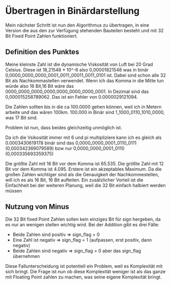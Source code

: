# Übertragen in Binärdarstellung

Mein nächster Schritt ist nun den Algorithmus zu übertragen, in eine Version die aus den zur Verfügung stehenden 
Bauteilen besteht und mit 32 Bit Fixed Point Zahlen funktioniert.


## Definition des Punktes

Meine kleinste Zahl ist die dynamische Viskosität von Luft bei 20 Grad Celsius. 
Diese ist 18,21548 * 10^-6 also 0,00001821548 was in binär 0,0000_0000_0000_0001_0011_00011_0011_0101 ist.
Dabei sind schon alle 32 Bit als Nachkommastellen verwendet. Wenn ich das Komma in die Mitte tun würde also 
16 Bit,16 Bit wäre das 0000_0000_0000_0000,0000_0000_0000_0001. In Dezimal sind das 0,000015258789062.
Das ist ein Fehler von 0.0000029121094.

Die Zahlen sollten bis in die ca 100.0000 gehen können, weil ich in Metern arbeite und das wären 100km.
100.000 in Binär sind 1_1000_0110_1010_0000, was 17 Bit sind.

Problem ist nun, dass beides gleichzeitig unmöglich ist.

Da ich die Vsikosität immer mit 6 und pi multipliziere kann ich es gleich als 0.0003430619178 binär sind das
0,0000_0000_0001_0110_0111 (0,000342369079589) bzw nur 0,0000_0000_0001_0110 (0,000335693359375)

Die größte Zahl mit 16 Bit vor dem Komma ist 65.535. Die größte Zahl mit 12 Bit vor dem Komma ist 4.095. Erstere ist 
ein akzeptables Maximum. Da die großen Zahlen wichtiger sind als die Genauigkeit der Nachkommestellen, 
will ich es als 16 Bit, 16 Bit aufteilen. Ein zusätzlicher Vorteil ist die Einfachheit bei der weiteren Planung, weil
die 32 Bit einfach halbiert werden müssen


## Nutzung von Minus

Die 32 Bit fixed Point Zahlen sollen kein einziges Bit für sign hergeben, da es nur an wenigen stellen wichtig wird.
Bei der Addition gibt es drei Fälle:
- Beide Zahlen sind positiv => sign_flag = 0
- Eine Zahl ist negativ => sign_flag = 1 (aufpassen, erst positiv, dann negativ)
- Beide Zahlen sind negativ => sign_flag = 0 aber das sign_flag übernehmen

Diese Fallunterscheidung ist potentiell ein Problem, weil es Komplexität mit sich bringt.
Die Frage ist nun ob diese Komplexität weniger ist als das ganze mit Floating Point zahlen zu machen, was seine eigene
Komplexität bringt.
